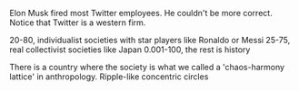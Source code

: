 Elon Musk fired most Twitter employees. He couldn't be more correct. Notice that Twitter is a western firm.

20-80, individualist societies with star players like Ronaldo or Messi
25-75, real collectivist societies like Japan
0.001-100, the rest is history

There is a country where the society is what we called a 'chaos-harmony lattice' in anthropology. Ripple-like concentric circles
